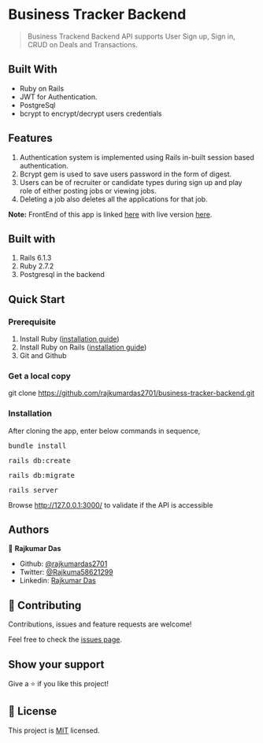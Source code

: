# Business Tracker Backend

> Business Trackend Backend API supports User Sign up, Sign in, CRUD on Deals and Transactions.


## Built With

- Ruby on Rails
- JWT for Authentication.
- PostgreSql
- bcrypt to encrypt/decrypt users credentials

## Features
1. Authentication system is implemented using Rails in-built session based authentication.
2. Bcrypt gem is used to save users password in the form of digest.
3. Users can be of recruiter or candidate types during sign up and play role of either posting jobs or viewing jobs.
4. Deleting a job also deletes all the applications for that job.

<b>Note:</b> FrontEnd of this app is linked <a href="https://github.com/rajkumardas2701/job-search-frontend">here</a> with live version <a href="https://elegant-cascaron-fb6a74.netlify.app/">here</a>.

## Built with
1. Rails 6.1.3
2. Ruby 2.7.2
3. Postgresql in the backend

## Quick Start

### Prerequisite

1. Install Ruby (<a href="https://www.ruby-lang.org/en/documentation/installation/">installation guide</a>)
2. Install Ruby on Rails (<a href="https://guides.rubyonrails.org/getting_started.html#creating-a-new-rails-project-installing-rails">installation guide</a>)
3. Git and Github

### Get a local copy

git clone https://github.com/rajkumardas2701/business-tracker-backend.git

### Installation

After cloning the app, enter below commands in sequence,

<pre>bundle install</pre>
<pre>rails db:create</pre>
<pre>rails db:migrate</pre>
<pre>rails server</pre>

Browse http://127.0.0.1:3000/ to validate if the API is accessible

## Authors

👤 **Rajkumar Das**

- Github: [@rajkumardas2701](https://github.com/rajkumardas2701)
- Twitter: [@Rajkuma58621299](https://twitter.com/Rajkuma58621299)
- Linkedin: [Rajkumar Das](https://www.linkedin.com/in/rajkumar-das-41308961/)

## 🤝 Contributing

Contributions, issues and feature requests are welcome!

Feel free to check the [issues page](https://github.com/rajkumardas2701/business-tracker-backend/issues).

## Show your support

Give a ⭐️ if you like this project!

## 📝 License

This project is [MIT](lic.url) licensed.